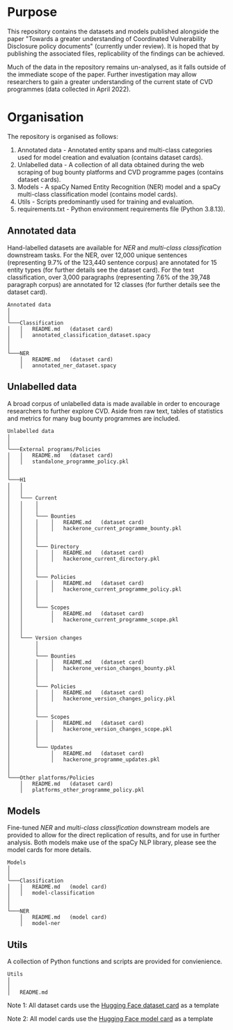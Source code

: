 # Purpose
This repository contains the datasets and models published alongside the paper "Towards a greater understanding of Coordinated Vulnerability Disclosure policy documents" (currently under review). It is hoped that by publishing the associated files, replicability of the findings can be achieved. 

Much of the data in the repository remains un-analysed, as it falls outside of the immediate scope of the paper. Further investigation may allow researchers to gain a greater understanding of the current state of CVD programmes (data collected in April 2022).


# Organisation
The repository is organised as follows:

1. Annotated data - Annotated entity spans and multi-class categories used for model creation and evaluation (contains dataset cards). 
2. Unlabelled data - A collection of all data obtained during the web scraping of bug bounty platforms and CVD programme pages (contains dataset cards).
3. Models - A spaCy Named Entity Recognition (NER) model and a spaCy multi-class classification model (contains model cards).
4. Utils - Scripts predominantly used for training and evaluation.
5. requirements.txt - Python environment requirements file (Python 3.8.13).

## Annotated data
Hand-labelled datasets are available for *NER* and *multi-class classification* downstream tasks. For the NER, over 12,000 unique sentences (representing 9.7% of the 123,440 sentence corpus) are annotated for 15 entity types (for further details see the dataset card). For the text classification, over 3,000 paragraphs (representing 7.6% of the 39,748 paragraph corpus) are annotated for 12 classes (for further details see the dataset card).

```
Annotated data
│
│   
└───Classification
│   │   README.md   (dataset card)
│   │   annotated_classification_dataset.spacy
│   
│
└───NER
    │   README.md   (dataset card)
    │   annotated_ner_dataset.spacy
```


## Unlabelled data
A broad corpus of unlabelled data is made available in order to encourage researchers to further explore CVD. Aside from raw text, tables of statistics and metrics for many bug bounty programmes are included. 

```
Unlabelled data
│   
│       
└───External programs/Policies
│   │   README.md   (dataset card)
│   │   standalone_programme_policy.pkl
│
│  
└───H1
│   │
│   │
│   └─── Current
│   │    │
│   │    │
│   │    └─── Bounties
│   │    │    │   README.md   (dataset card)
│   │    │    │   hackerone_current_programme_bounty.pkl
│   │    │
│   │    │
│   │    └─── Directory
│   │    │    │   README.md   (dataset card)
│   │    │    │   hackerone_current_directory.pkl
│   │    │
│   │    │
│   │    └─── Policies
│   │    │    │   README.md   (dataset card)
│   │    │    │   hackerone_current_programme_policy.pkl
│   │    │
│   │    │
│   │    └─── Scopes
│   │         │   README.md   (dataset card)
│   │         │   hackerone_current_programme_scope.pkl
│   │
│   │
│   └─── Version changes
│        │
│        │
│        └─── Bounties
│        │    │   README.md   (dataset card)
│        │    │   hackerone_version_changes_bounty.pkl
│        │
│        │
│        └─── Policies
│        │    │   README.md   (dataset card)
│        │    │   hackerone_version_changes_policy.pkl
│        │
│        │
│        └─── Scopes
│        │    │   README.md   (dataset card)
│        │    │   hackerone_version_changes_scope.pkl
│        │
│        │
│        └─── Updates
│             │   README.md   (dataset card)
│             │   hackerone_programme_updates.pkl
│
│
└───Other platforms/Policies
    │   README.md   (dataset card)
    │   platforms_other_programme_policy.pkl
```


## Models
Fine-tuned *NER* and *multi-class classification* downstream models are provided to allow for the direct replication of results, and for use in further analysis. Both models make use of the spaCy NLP library, please see the model cards for more details.

```
Models
│ 
│   
└───Classification
│   │   README.md   (model card)
│   │   model-classification
│   
│
└───NER
    │   README.md   (model card)
    │   model-ner
```


## Utils
A collection of Python functions and scripts are provided for convienience. 

```
Utils
│ 
│   
│   README.md
```



Note 1: All dataset cards use the [Hugging Face dataset card](https://raw.githubusercontent.com/huggingface/datasets/main/templates/README.md) as a template 

Note 2: All model cards use the [Hugging Face model card](https://github.com/huggingface/hub-docs/blob/main/modelcard.md?plain=1) as a template
